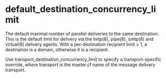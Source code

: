 # default_destination_concurrency_limit 


The default maximal number of parallel deliveries to the same
destination.  This is the default limit for delivery via the lmtp(8),
pipe(8), smtp(8) and virtual(8) delivery agents.
With a per-destination recipient limit &gt; 1, a destination is a domain,
otherwise it is a recipient.


 Use transport_destination_concurrency_limit to specify a
transport-specific override, where transport is the master.cf
name of the message delivery transport.



